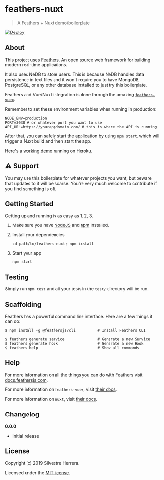 # feathers-nuxt

> A Feathers + Nuxt demo/boilerplate

[![Deploy](https://www.herokucdn.com/deploy/button.svg)](https://heroku.com/deploy)

## About

This project uses [Feathers](http://feathersjs.com). An open source web framework for building modern real-time applications.

It also uses NeDB to store users. This is because NeDB handles data persistence in text files and it won't require you to have MongoDB, PostgreSQL, or any other database installed to just try this boilerplate.

Feathers and Vue/Nuxt integration is done through the amazing [`feathers-vuex`](https://github.com/feathers-plus/feathers-vuex).

Remember to set these environment variables when running in production:

```shell
NODE_ENV=production
PORT=3030 # or whatever port you want to use
API_URL=https://yourappdomain.com/ # this is where the API is running
```

After that, you can safely start the application by using `npm start`, which will trigger a Nuxt build and then start the app.

Here's a [working demo](https://feathers-nuxt.herokuapp.com/) running on Heroku.

## ⚠️ Support

You may use this boilerplate for whatever projects you want, but beware that updates to it will be scarse. You're very much welcome to contribute if you find something is off.

## Getting Started

Getting up and running is as easy as 1, 2, 3.

1. Make sure you have [NodeJS](https://nodejs.org/) and [npm](https://www.npmjs.com/) installed.
2. Install your dependencies

    ```
    cd path/to/feathers-nuxt; npm install
    ```

3. Start your app

    ```
    npm start
    ```

## Testing

Simply run `npm test` and all your tests in the `test/` directory will be run.

## Scaffolding

Feathers has a powerful command line interface. Here are a few things it can do:

```
$ npm install -g @feathersjs/cli          # Install Feathers CLI

$ feathers generate service               # Generate a new Service
$ feathers generate hook                  # Generate a new Hook
$ feathers help                           # Show all commands
```

## Help

For more information on all the things you can do with Feathers visit [docs.feathersjs.com](http://docs.feathersjs.com).

For more information on `feathers-vuex`, visit [their docs](https://feathers-plus.github.io/v1/feathers-vuex/index.html).

For more information on `nuxt`, visit [their docs](https://nuxtjs.org/guide).

## Changelog

__0.0.0__

- Initial release

## License

Copyright (c) 2019 Silvestre Herrera.

Licensed under the [MIT license](LICENSE).
